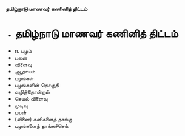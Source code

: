 **தமிழ்நாடு மாணவர் கணினித் திட்டம்**
- # தமிழ்நாடு மாணவர் கணினித் திட்டம்
- n. பழம்
- பலன்
- விளைவு
- ஆதாயம்
- பழங்கள்
- பழங்களின் தொகுதி
- வழித்தோன்றல்
- செயல் விளைவு
- முடிவு
- பயன்
- (வினை) கனிகளைத் தாங்கு
- பழங்களைத் தாங்கச்செய்.

